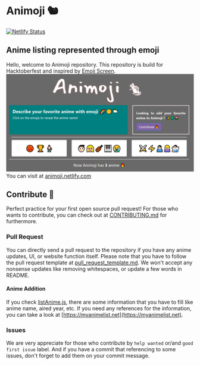 # Animoji 🐿
[![Netlify Status](https://api.netlify.com/api/v1/badges/4ffec391-b69c-409a-90f7-76fbf4970020/deploy-status)](https://app.netlify.com/sites/animoji/deploys)
## Anime listing represented through emoji
Hello, welcome to Animoji repository. This repository is build for Hacktoberfest and inspired by [Emoji Screen](https://emojiscreen.com).
[![Animoji homepage image](readme/animoji.png)](https://animoji.netlify.com)
You can visit at [animoji.netlify.com](https://animoji.netlify.com)
## Contribute 🤝
Perfect practice for your first open source pull request!
For those who wants to contribute, you can check out at [CONTRIBUTING.md](https://animoji.netlify.com) for furthermore.
### Pull Request
You can directly send a pull request to the repository if you have any anime updates, UI, or website function itself.
Please note that you have to follow the pull request template at [pull_request_template.md](https://github.com/2pai-dev/animoji/blob/master/.github/PULL_REQUEST_TEMPLATE/pull_request_template.md). We won't accept any nonsense updates like removing whitespaces, or update a few words in README.
#### Anime Addition
If you check [listAnime.js](https://github.com/2pai-dev/animoji/blob/master/src/store/listAnime.js), there are some information that you have to fill like anime name, aired year, etc. If you need any references for the information, you can take a look at [https://myanimelist.net](https://myanimelist.net).
### Issues
We are very appreciate for those who contribute by `help wanted` or/and `good first issue` label. And if you have a commit that referencing to some issues, don't forget to add them on your commit message.
